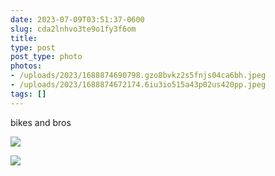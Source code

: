```yaml
---
date: 2023-07-09T03:51:37-0600
slug: cda2lnhvo3te9o1fy3f6om
title: 
type: post
post_type: photo
photos:
- /uploads/2023/1688874690798.gzo8bvkz2s5fnjs04ca6bh.jpeg
- /uploads/2023/1688874672174.6iu3io515a43p02us420pp.jpeg
tags: []
---
```

bikes and bros


![](/uploads/2023/1688874690798.gzo8bvkz2s5fnjs04ca6bh.jpeg)


![](/uploads/2023/1688874672174.6iu3io515a43p02us420pp.jpeg)


